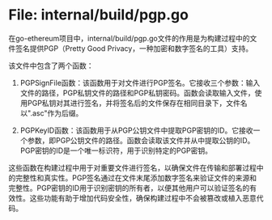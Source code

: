 # File: internal/build/pgp.go

在go-ethereum项目中，internal/build/pgp.go文件的作用是为构建过程中的文件签名提供PGP（Pretty Good Privacy，一种加密和数字签名的工具）支持。

该文件中包含了两个函数：

1. PGPSignFile函数：该函数用于对文件进行PGP签名。它接收三个参数：输入文件的路径，PGP私钥文件的路径和PGP私钥密码。函数会读取输入文件，使用PGP私钥对其进行签名，并将签名后的文件保存在相同目录下，文件名以".asc"作为后缀。

2. PGPKeyID函数：该函数用于从PGP公钥文件中提取PGP密钥的ID。它接收一个参数，即PGP公钥文件的路径。函数会读取该文件并从中提取公钥的ID。PGP密钥的ID是一个唯一标识符，用于识别特定的PGP密钥。

这些函数在构建过程中用于对重要文件进行签名，以确保文件在传输和部署过程中的完整性和真实性。PGP签名通过在文件末尾添加数字签名来验证文件的来源和完整性。PGP密钥的ID用于识别密钥的所有者，以便其他用户可以验证签名的有效性。这些功能有助于增加代码安全性，确保构建过程中不会被篡改或植入恶意代码。


